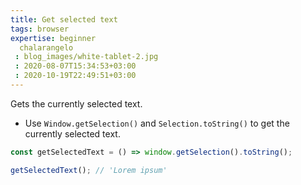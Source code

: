```yaml
---
title: Get selected text
tags: browser
expertise: beginner
  chalarangelo
 : blog_images/white-tablet-2.jpg
 : 2020-08-07T15:34:53+03:00
 : 2020-10-19T22:49:51+03:00
---
```


Gets the currently selected text.

- Use `Window.getSelection()` and `Selection.toString()` to get the currently selected text.

```js
const getSelectedText = () => window.getSelection().toString();
```

```js
getSelectedText(); // 'Lorem ipsum'
```
